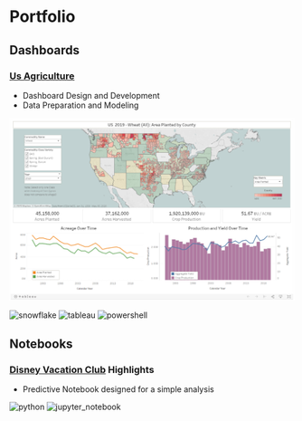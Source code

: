 # Portfolio

## Dashboards

### [Us Agriculture](dashboards/us_agriculture)

* Dashboard Design and Development
* Data Preparation and Modeling

[![Us Agriculture Image](images/tableau_public_us_agriculture_dashboard_preview.png)](/us_agriculture)

![snowflake](https://img.shields.io/badge/Snowflake-white?logo=snowflake)
![tableau](https://img.shields.io/badge/Tableau-white?logo=tableau)
![powershell](https://img.shields.io/badge/Powershell-white?logo=powershell)

## Notebooks

### [Disney Vacation Club](notebooks/disney_vacation_club) Highlights

* Predictive Notebook designed for a simple analysis

![python](https://img.shields.io/badge/Python-white?logo=python) ![jupyter_notebook](https://img.shields.io/badge/Jupyter-white?logo=Jupyter)


